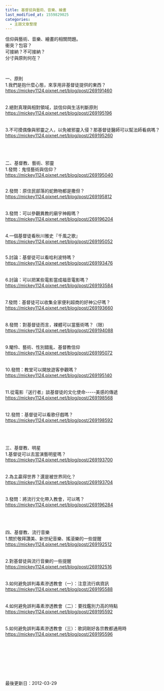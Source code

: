 ```yaml
---
title: 基督徒與藝術、音樂、繪畫
last_modified_at: 1559829025
categories:
  - 主題文章整理
---
```


<p>信仰與藝術、音樂、繪畫的相關問題。<br>
衝突？包容？<br>
可接納？不可接納？<br>
分寸與原則何在？</p>

<p>&nbsp;</p>

<p><!--more-->一、原則<br>
1.我們是抱什麼心態，來享用非基督徒提供的東西？<br>
<a href="http://mickey1124.pixnet.net/blog/post/269191460">https://mickey1124.pixnet.net/blog/post/269191460</a><br>
<br>
<br>
2.絕對真理與相對領域，談信仰與生活判斷原則<br>
<a href="http://mickey1124.pixnet.net/blog/post/269195196">https://mickey1124.pixnet.net/blog/post/269195196</a><br>
<br>
<br>
3.不可摸偶像與邪靈之人，以免被邪靈入侵？那基督徒醫師可以幫法師看病嗎？<br>
<a href="http://mickey1124.pixnet.net/blog/post/269195260">https://mickey1124.pixnet.net/blog/post/269195260</a><br>
<br>
<br>
<br>
<br>
二、基督教、藝術、邪靈<br>
1.發問：鬼怪藝術與信仰？<br>
<a href="http://mickey1124.pixnet.net/blog/post/269195040">https://mickey1124.pixnet.net/blog/post/269195040</a><br>
&nbsp;</p>

<p>2.發問：原住民部落的蛇飾物都是撒但？<br>
<a href="http://mickey1124.pixnet.net/blog/post/269195812">https://mickey1124.pixnet.net/blog/post/269195812</a><br>
<br>
<br>
3.發問：可以參觀異教的廟宇神殿嗎？<br>
<a href="http://mickey1124.pixnet.net/blog/post/269196204">https://mickey1124.pixnet.net/blog/post/269196204</a><br>
<br>
<br>
4.一個基督徒看秋川雅史『千風之歌』<br>
<a href="http://mickey1124.pixnet.net/blog/post/269195052">https://mickey1124.pixnet.net/blog/post/269195052</a><br>
&nbsp;</p>

<p>5.討論：基督徒可以看哈利波特嗎？<br>
<a href="http://mickey1124.pixnet.net/blog/post/269193476">https://mickey1124.pixnet.net/blog/post/269193476</a><br>
<br>
<br>
6.討論：可以把某些電影當成福音電影嗎？<br>
<a href="http://mickey1124.pixnet.net/blog/post/269193584">https://mickey1124.pixnet.net/blog/post/269193584</a><br>
<br>
<br>
7.發問：基督徒可以收集全家便利超商的好神公仔嗎？<br>
<a href="http://mickey1124.pixnet.net/blog/post/269193660">https://mickey1124.pixnet.net/blog/post/269193660</a><br>
<br>
<br>
8.發問：對基督徒而言，裸體可以當藝術嗎？（限）<br>
<a href="http://mickey1124.pixnet.net/blog/post/269194088">https://mickey1124.pixnet.net/blog/post/269194088</a><br>
<br>
<br>
9.閹伶、藝術、性別錯亂、基督教信仰<br>
<a href="http://mickey1124.pixnet.net/blog/post/269195072">https://mickey1124.pixnet.net/blog/post/269195072</a><br>
<br>
<br>
10.發問：教堂可以開放遊客參觀嗎？<br>
<a href="http://mickey1124.pixnet.net/blog/post/269195140">https://mickey1124.pixnet.net/blog/post/269195140</a><br>
<br>
<br>
11.從電影『送行者』談基督徒的文化使命-----美感的傳遞<br>
<a href="http://mickey1124.pixnet.net/blog/post/269198568">https://mickey1124.pixnet.net/blog/post/269198568</a><br>
<br>
<br>
12.發問：基督徒可以看歌仔戲嗎？<br>
<a href="http://mickey1124.pixnet.net/blog/post/269198592">https://mickey1124.pixnet.net/blog/post/269198592</a><br>
<br>
<br>
<br>
<br>
三、基督教、明星<br>
1.基督徒可以去當演藝明星嗎？<br>
<a href="http://mickey1124.pixnet.net/blog/post/269193700">https://mickey1124.pixnet.net/blog/post/269193700</a><br>
<br>
<br>
2.為主贏得世界？還是被世界同化？<br>
<a href="http://mickey1124.pixnet.net/blog/post/269193704">https://mickey1124.pixnet.net/blog/post/269193704</a><br>
<br>
<br>
3.發問：將流行文化帶入教會，可以嗎？<br>
<a href="http://mickey1124.pixnet.net/blog/post/269196284">https://mickey1124.pixnet.net/blog/post/269196284</a><br>
<br>
<br>
<br>
<br>
四、基督教、流行音樂<br>
1.關於敬拜讚美、新世紀音樂、搖滾樂的一些提醒<br>
<a href="http://mickey1124.pixnet.net/blog/post/269192512">https://mickey1124.pixnet.net/blog/post/269192512</a><br>
<br>
<br>
2.對基督徒與流行音樂的一些提醒<br>
<a href="http://mickey1124.pixnet.net/blog/post/269192516">https://mickey1124.pixnet.net/blog/post/269192516</a><br>
<br>
<br>
3.如何避免誤判毒素滲透教會（一）：注意流行病資訊<br>
<a href="http://mickey1124.pixnet.net/blog/post/269195588">https://mickey1124.pixnet.net/blog/post/269195588</a><br>
<br>
<br>
4.如何避免誤判毒素滲透教會（二）：要找鑑別力高的特點<br>
<a href="http://mickey1124.pixnet.net/blog/post/269195592">https://mickey1124.pixnet.net/blog/post/269195592</a><br>
<br>
<br>
5.如何避免誤判毒素滲透教會（三）：歌詞剛好各宗教都通用時<br>
<a href="http://mickey1124.pixnet.net/blog/post/269195596">https://mickey1124.pixnet.net/blog/post/269195596</a><br>
<br>
<br>
<br>
<br>
<br>
<br>
<br>
<br>
最後更新日：2012-03-29</p>


